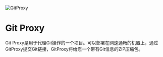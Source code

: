![GitProxy](https://img.shields.io/badge/Git%20Proxy-0.0.1-green.svg)

# Git Proxy
Git Proxy是用于代理Git操作的一个项目。可以部署在网速通畅的机器上，通过GitProxy提交Git链接，GitProxy将给您一个带有Git信息的ZIP压缩包。